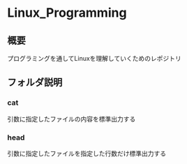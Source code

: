 # Linux_Programming
## 概要
プログラミングを通してLinuxを理解していくためのレポジトリ
## フォルダ説明
### cat
引数に指定したファイルの内容を標準出力する
### head
引数に指定したファイルを指定した行数だけ標準出力する

